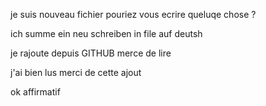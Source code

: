 je suis nouveau fichier pouriez vous ecrire queluqe chose ?

ich summe ein neu schreiben in file auf deutsh

je rajoute depuis GITHUB merce de lire

j'ai bien lus merci de cette ajout 


ok affirmatif
